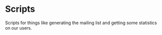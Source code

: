 # Scripts

Scripts for things like generating the mailing list and getting some statistics on our users.

